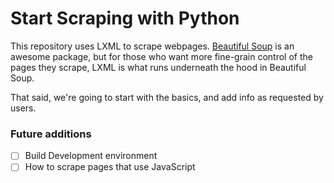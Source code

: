# Start Scraping with Python

This repository uses LXML to scrape webpages. [Beautiful Soup](https://www.crummy.com/software/BeautifulSoup/) is an awesome package, but for those who want more fine-grain control of the pages they scrape, LXML is what runs underneath the hood in Beautiful Soup.

That said, we're going to start with the basics, and add info as requested by users.

### Future additions

- [ ] Build Development environment
- [ ] How to scrape pages that use JavaScript
